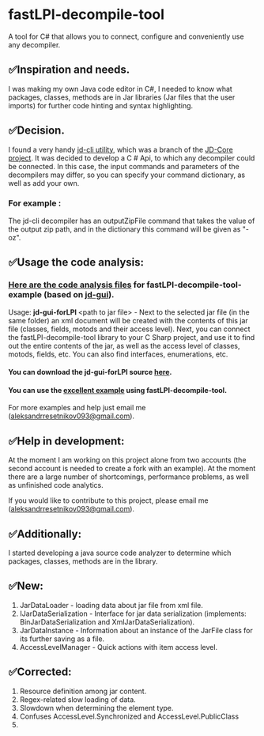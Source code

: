 # fastLPI-decompile-tool
A tool for C# that allows you to connect, configure and conveniently use any decompiler.

## ✅Inspiration and needs.
I was making my own Java code editor in C#, I needed to know what packages, classes, methods are in Jar libraries (Jar files that the user imports) for further code hinting and syntax highlighting.

## ✅Decision.
I found a very handy <a href="https://github.com/intoolswetrust/jd-cli">jd-cli utility</a>, which was a branch of the <a href="https://github.com/java-decompiler/jd-core">JD-Core project</a>. It was decided to develop a C # Api, to which any decompiler could be connected. In this case, the input commands and parameters of the decompilers may differ, so you can specify your command dictionary, as well as add your own.

### For example :
The jd-cli decompiler has an outputZipFile command that takes the value of the output zip path, and in the dictionary this command will be given as "-oz".

## ✅Usage the code analysis: 
### <a href="https://github.com/aleksandrresetnikov/fastLPI-decompile-tool/blob/main/Files/jd-gui-forLPI/jd-gui-forLPI.jar">Here are the code analysis files</a> for fastLPI-decompile-tool-example (based on <a href="https://github.com/java-decompiler/jd-gui">jd-gui</a>).

Usage: <strong>jd-gui-forLPI </strong>\<path to jar file\> - Next to the selected jar file (in the same folder) an xml document will be created with the contents of this jar file (classes, fields, motods and their access level). Next, you can connect the fastLPI-decompile-tool library to your C Sharp project, and use it to find out the entire contents of the jar, as well as the access level of classes, motods, fields, etc. You can also find interfaces, enumerations, etc.

#### You can download the jd-gui-forLPI source <a href="https://github.com/aleksandrresetnikov/fastLPI-decompile-tool/blob/main/Files/jd-gui-forLPI/source%20code.zip">here</a>.
#### You can use the <a href="https://github.com/flyingmessages/fastLPI-decompile-tool-example">excellent example</a> using fastLPI-decompile-tool.

For more examples and help just email me (aleksandrresetnikov093@gmail.com).

## ✅Help in development:
At the moment I am working on this project alone from two accounts (the second account is needed to create a fork with an example). At the moment there are a large number of shortcomings, performance problems, as well as unfinished code analytics. 

If you would like to contribute to this project, please email me (aleksandrresetnikov093@gmail.com).

## ✅Additionally:
I started developing a java source code analyzer to determine which packages, classes, methods are in the library.

## ✅New:
1. JarDataLoader - loading data about jar file from xml file.
2. IJarDataSerialization - Interface for jar data serialization (implements: BinJarDataSerialization and XmlJarDataSerialization).
3. JarDataInstance - Information about an instance of the JarFile class for its further saving as a file.
4. AccessLevelManager - Quick actions with item access level.

## ✅Corrected:
1. Resource definition among jar content.
2. Regex-related slow loading of data.
3. Slowdown when determining the element type.
4. Confuses AccessLevel.Synchronized and AccessLevel.PublicClass
5. 
